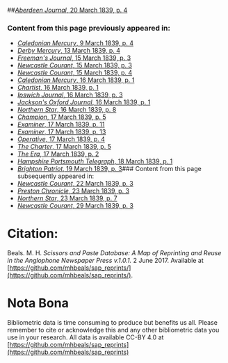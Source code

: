 ##[*Aberdeen Journal*, 20 March 1839, p. 4](https://mhbeals.github.io/sap_html/Aberdeen-Journal/Aberdeen-Journal-20-March-1839-p-4)

### Content from this page previously appeared in:
+ [*Caledonian Mercury*, 9 March 1839, p. 4](https://mhbeals.github.io/sap_html/Caledonian-Mercury/Caledonian-Mercury-9-March-1839-p-4)
+ [*Derby Mercury*, 13 March 1839, p. 4](https://mhbeals.github.io/sap_html/Derby-Mercury/Derby-Mercury-13-March-1839-p-4)
+ [*Freeman's Journal*, 15 March 1839, p. 3](https://mhbeals.github.io/sap_html/Freeman's-Journal/Freeman's-Journal-15-March-1839-p-3)
+ [*Newcastle Courant*, 15 March 1839, p. 3](https://mhbeals.github.io/sap_html/Newcastle-Courant/Newcastle-Courant-15-March-1839-p-3)
+ [*Newcastle Courant*, 15 March 1839, p. 4](https://mhbeals.github.io/sap_html/Newcastle-Courant/Newcastle-Courant-15-March-1839-p-4)
+ [*Caledonian Mercury*, 16 March 1839, p. 1](https://mhbeals.github.io/sap_html/Caledonian-Mercury/Caledonian-Mercury-16-March-1839-p-1)
+ [*Chartist*, 16 March 1839, p. 1](https://mhbeals.github.io/sap_html/Chartist/Chartist-16-March-1839-p-1)
+ [*Ipswich Journal*, 16 March 1839, p. 3](https://mhbeals.github.io/sap_html/Ipswich-Journal/Ipswich-Journal-16-March-1839-p-3)
+ [*Jackson's Oxford Journal*, 16 March 1839, p. 1](https://mhbeals.github.io/sap_html/Jackson's-Oxford-Journal/Jackson's-Oxford-Journal-16-March-1839-p-1)
+ [*Northern Star*, 16 March 1839, p. 8](https://mhbeals.github.io/sap_html/Northern-Star/Northern-Star-16-March-1839-p-8)
+ [*Champion*, 17 March 1839, p. 5](https://mhbeals.github.io/sap_html/Champion/Champion-17-March-1839-p-5)
+ [*Examiner*, 17 March 1839, p. 11](https://mhbeals.github.io/sap_html/Examiner/Examiner-17-March-1839-p-11)
+ [*Examiner*, 17 March 1839, p. 13](https://mhbeals.github.io/sap_html/Examiner/Examiner-17-March-1839-p-13)
+ [*Operative*, 17 March 1839, p. 4](https://mhbeals.github.io/sap_html/Operative/Operative-17-March-1839-p-4)
+ [*The Charter*, 17 March 1839, p. 5](https://mhbeals.github.io/sap_html/The-Charter/The-Charter-17-March-1839-p-5)
+ [*The Era*, 17 March 1839, p. 2](https://mhbeals.github.io/sap_html/The-Era/The-Era-17-March-1839-p-2)
+ [*Hampshire Portsmouth Telegraph*, 18 March 1839, p. 1](https://mhbeals.github.io/sap_html/Hampshire-Portsmouth-Telegraph/Hampshire-Portsmouth-Telegraph-18-March-1839-p-1)
+ [*Brighton Patriot*, 19 March 1839, p. 3](https://mhbeals.github.io/sap_html/Brighton-Patriot/Brighton-Patriot-19-March-1839-p-3)### Content from this page subsequently appeared in:
+ [*Newcastle Courant*, 22 March 1839, p. 3](https://mhbeals.github.io/sap_html/Newcastle-Courant/Newcastle-Courant-22-March-1839-p-3)
+ [*Preston Chronicle*, 23 March 1839, p. 3](https://mhbeals.github.io/sap_html/Preston-Chronicle/Preston-Chronicle-23-March-1839-p-3)
+ [*Northern Star*, 23 March 1839, p. 7](https://mhbeals.github.io/sap_html/Northern-Star/Northern-Star-23-March-1839-p-7)
+ [*Newcastle Courant*, 29 March 1839, p. 3](https://mhbeals.github.io/sap_html/Newcastle-Courant/Newcastle-Courant-29-March-1839-p-3)
                    
# Citation: 

Beals. M. H. *Scissors and Paste Database: A Map of Reprinting and Reuse in the Anglophone Newspaper Press v.1.0.1.* 2 June 2017. Available at [https://github.com/mhbeals/sap_reprints/](https://github.com/mhbeals/sap_reprints/). 
                    
# Nota Bona

Bibliometric data is time consuming to produce but benefits us all. Please remember to cite or acknowledge this and any other bibliometric data you use in your research. All data is available CC-BY 4.0 at [https://github.com/mhbeals/sap_reprints](https://github.com/mhbeals/sap_reprints)